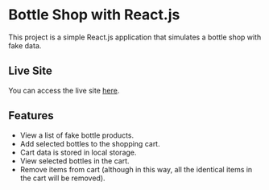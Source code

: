 # Bottle Shop with React.js

This project is a simple React.js application that simulates a bottle shop with fake data.

## Live Site

You can access the live site [here](https://whimsical-mochi-b627bf.netlify.app/).

## Features

- View a list of fake bottle products.
- Add selected bottles to the shopping cart.
- Cart data is stored in local storage.
- View selected bottles in the cart.
- Remove items from cart (although in this way, all the identical items in the cart will be removed).
